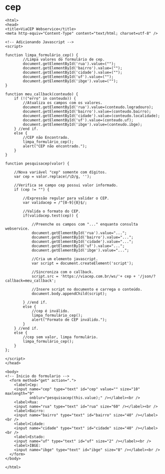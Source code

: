 # cep


    <html>
    <head>
    <title>ViaCEP Webservice</title>
    <meta http-equiv="Content-Type" content="text/html; charset=utf-8" />

    <!-- Adicionando Javascript -->
    <script>
    
    function limpa_formulário_cep() {
            //Limpa valores do formulário de cep.
            document.getElementById('rua').value=("");
            document.getElementById('bairro').value=("");
            document.getElementById('cidade').value=("");
            document.getElementById('uf').value=("");
            document.getElementById('ibge').value=("");
    }

    function meu_callback(conteudo) {
        if (!("erro" in conteudo)) {
            //Atualiza os campos com os valores.
            document.getElementById('rua').value=(conteudo.logradouro);
            document.getElementById('bairro').value=(conteudo.bairro);
            document.getElementById('cidade').value=(conteudo.localidade);
            document.getElementById('uf').value=(conteudo.uf);
            document.getElementById('ibge').value=(conteudo.ibge);
        } //end if.
        else {
            //CEP não Encontrado.
            limpa_formulário_cep();
            alert("CEP não encontrado.");
        }
    }
        
    function pesquisacep(valor) {

        //Nova variável "cep" somente com dígitos.
        var cep = valor.replace(/\D/g, '');

        //Verifica se campo cep possui valor informado.
        if (cep != "") {

            //Expressão regular para validar o CEP.
            var validacep = /^[0-9]{8}$/;

            //Valida o formato do CEP.
            if(validacep.test(cep)) {

                //Preenche os campos com "..." enquanto consulta webservice.
                document.getElementById('rua').value="...";
                document.getElementById('bairro').value="...";
                document.getElementById('cidade').value="...";
                document.getElementById('uf').value="...";
                document.getElementById('ibge').value="...";

                //Cria um elemento javascript.
                var script = document.createElement('script');

                //Sincroniza com o callback.
                script.src = 'https://viacep.com.br/ws/'+ cep + '/json/?callback=meu_callback';

                //Insere script no documento e carrega o conteúdo.
                document.body.appendChild(script);

            } //end if.
            else {
                //cep é inválido.
                limpa_formulário_cep();
                alert("Formato de CEP inválido.");
            }
        } //end if.
        else {
            //cep sem valor, limpa formulário.
            limpa_formulário_cep();
        }
    };

    </script>
    </head>

    <body>
    <!-- Inicio do formulario -->
      <form method="get" action=".">
        <label>Cep:
        <input name="cep" type="text" id="cep" value="" size="10" maxlength="9"
               onblur="pesquisacep(this.value);" /></label><br />
        <label>Rua:
        <input name="rua" type="text" id="rua" size="60" /></label><br />
        <label>Bairro:
        <input name="bairro" type="text" id="bairro" size="40" /></label><br />
        <label>Cidade:
        <input name="cidade" type="text" id="cidade" size="40" /></label><br />
        <label>Estado:
        <input name="uf" type="text" id="uf" size="2" /></label><br />
        <label>IBGE:
        <input name="ibge" type="text" id="ibge" size="8" /></label><br />
      </form>
    </body>

    </html>
    
